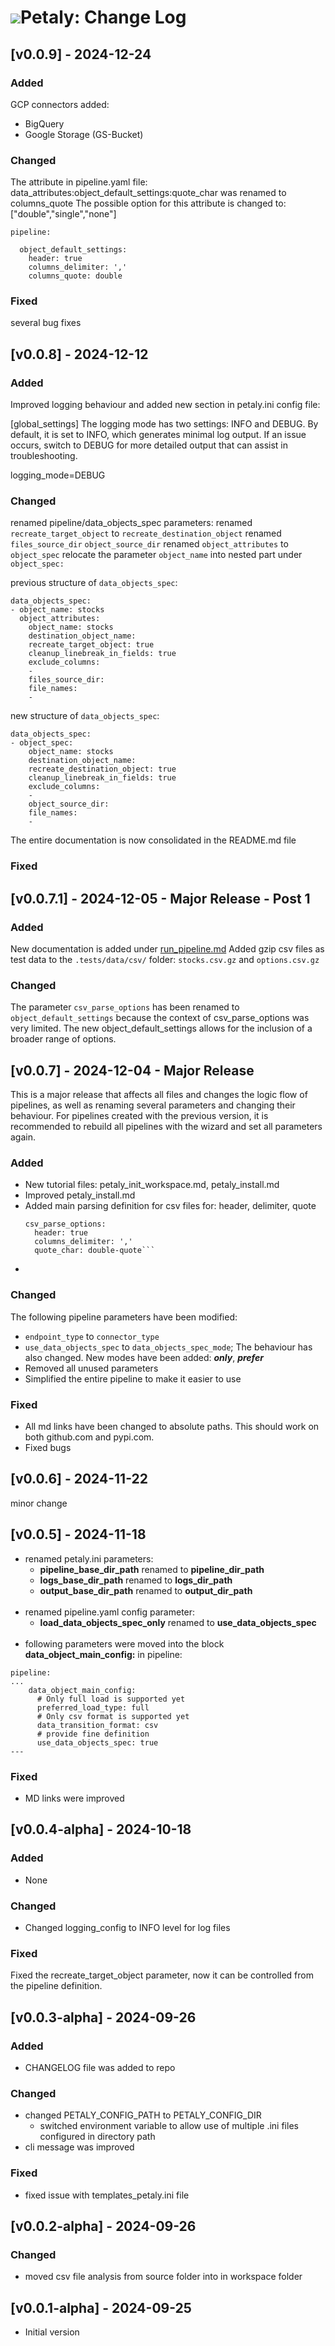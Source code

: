 # ![](https://raw.githubusercontent.com/petaly-labs/petaly/main/images/logo/petaly_favicon_small.png)Petaly: Change Log

## [v0.0.9] - 2024-12-24

### Added
GCP connectors added:
- BigQuery
- Google Storage (GS-Bucket)

### Changed
The attribute in pipeline.yaml file: data_attributes:object_default_settings:quote_char was renamed to columns_quote
The possible option for this attribute is changed to: ["double","single","none"]
```
pipeline:

  object_default_settings:
    header: true
    columns_delimiter: ','
    columns_quote: double
```

### Fixed
several bug fixes


## [v0.0.8] - 2024-12-12

### Added

Improved logging behaviour and added new section in petaly.ini config file:

[global_settings]
The logging mode has two settings: INFO and DEBUG.
By default, it is set to INFO, which generates minimal log output.
If an issue occurs, switch to DEBUG for more detailed output that can assist in troubleshooting.

logging_mode=DEBUG

### Changed

renamed pipeline/data_objects_spec parameters:
renamed `recreate_target_object` to `recreate_destination_object`
renamed `files_source_dir` `object_source_dir`
renamed `object_attributes` to `object_spec` 
relocate the parameter `object_name` into nested part under `object_spec:` 

previous structure of `data_objects_spec`:

```
data_objects_spec:
- object_name: stocks
  object_attributes:
    object_name: stocks
    destination_object_name:
    recreate_target_object: true
    cleanup_linebreak_in_fields: true
    exclude_columns: 
    -
    files_source_dir:
    file_names:
    -
```

new structure of `data_objects_spec`:

```
data_objects_spec:
- object_spec:
    object_name: stocks
    destination_object_name:
    recreate_destination_object: true
    cleanup_linebreak_in_fields: true
    exclude_columns: 
    -
    object_source_dir:
    file_names:
    -
```

The entire documentation is now consolidated in the README.md file

### Fixed

## [v0.0.7.1] - 2024-12-05 - Major Release - Post 1

### Added

New documentation is added under [run_pipeline.md](.docs/tutorial/run_pipeline.md)
Added gzip csv files as test data to the `.tests/data/csv/` folder: `stocks.csv.gz` and `options.csv.gz`

### Changed

The parameter `csv_parse_options` has been renamed to `object_default_settings` because the context of csv_parse_options was very limited. 
The new object_default_settings allows for the inclusion of a broader range of options.

## [v0.0.7] - 2024-12-04 - Major Release

This is a major release that affects all files and changes the logic flow of pipelines, as well as renaming several parameters and changing their behaviour.
For pipelines created with the previous version, it is recommended to rebuild all pipelines with the wizard and set all parameters again.

### Added

- New tutorial files: petaly_init_workspace.md, petaly_install.md
- Improved petaly_install.md
- Added main parsing definition for csv files for: header, delimiter, quote
  ```
  csv_parse_options:
    header: true
    columns_delimiter: ','
    quote_char: double-quote```
- 
### Changed
The following pipeline parameters have been modified:
- `endpoint_type` to `connector_type`
- `use_data_objects_spec` to `data_objects_spec_mode`; The behaviour has also changed. New modes have been added: ***only***, ***prefer***
- Removed all unused parameters
- Simplified the entire pipeline to make it easier to use
      
### Fixed
- All md links have been changed to absolute paths. This should work on both github.com and pypi.com. 
- Fixed bugs

## [v0.0.6] - 2024-11-22
minor change

## [v0.0.5] - 2024-11-18

- renamed petaly.ini parameters:
  - **pipeline_base_dir_path** renamed to **pipeline_dir_path**
  - **logs_base_dir_path** renamed to **logs_dir_path**
  - **output_base_dir_path** renamed to **output_dir_path**
<br><br>
- renamed pipeline.yaml config parameter:
  - **load_data_objects_spec_only** renamed to **use_data_objects_spec**
<br><br>
- following parameters were moved into the block **data_object_main_config:** in pipeline:  
```
pipeline:
...
    data_object_main_config:   
      # Only full load is supported yet
      preferred_load_type: full
      # Only csv format is supported yet  
      data_transition_format: csv
      # provide fine definition 
      use_data_objects_spec: true
---      
```
### Fixed

- MD links were improved

## [v0.0.4-alpha] - 2024-10-18 
### Added
- None
### Changed
- Changed logging_config to INFO level for log files
### Fixed
Fixed the recreate_target_object parameter, now it can be controlled from the pipeline definition.

## [v0.0.3-alpha] - 2024-09-26 
### Added
- CHANGELOG file was added to repo   
### Changed
- changed PETALY_CONFIG_PATH to PETALY_CONFIG_DIR
  - switched environment variable to allow use of multiple .ini files configured in directory path
- cli message was improved 
### Fixed
- fixed issue with templates_petaly.ini file

## [v0.0.2-alpha] - 2024-09-26 
### Changed
- moved csv file analysis from source folder into in workspace folder
## [v0.0.1-alpha] - 2024-09-25 
- Initial version